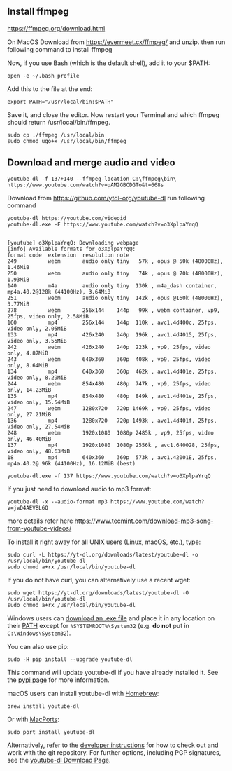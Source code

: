 ## Install ffmpeg
https://ffmpeg.org/download.html

On MacOS
Download from https://evermeet.cx/ffmpeg/ and unzip. 
then run following command to install ffmpeg

Now, if you use Bash (which is the default shell), add it to your $PATH:
```
open -e ~/.bash_profile
```
Add this to the file at the end:
```
export PATH="/usr/local/bin:$PATH"
```
Save it, and close the editor. Now restart your Terminal and which ffmpeg should return /usr/local/bin/ffmpeg.

```
sudo cp ./ffmpeg /usr/local/bin
sudo chmod ugo+x /usr/local/bin/ffmpeg
```

## Download and merge audio and video
```
youtube-dl -f 137+140 --ffmpeg-location C:\ffmpeg\bin\ https://www.youtube.com/watch?v=pAM2GBCDGTo&t=668s
```

Download from https://github.com/ytdl-org/youtube-dl
run following command 
```
youtube-dl https://youtube.com/videoid
youtube-dl.exe -F https://www.youtube.com/watch?v=o3XplpaYrqQ


[youtube] o3XplpaYrqQ: Downloading webpage
[info] Available formats for o3XplpaYrqQ:
format code  extension  resolution note
249          webm       audio only tiny   57k , opus @ 50k (48000Hz), 1.46MiB
250          webm       audio only tiny   74k , opus @ 70k (48000Hz), 1.93MiB
140          m4a        audio only tiny  130k , m4a_dash container, mp4a.40.2@128k (44100Hz), 3.64MiB
251          webm       audio only tiny  142k , opus @160k (48000Hz), 3.77MiB
278          webm       256x144    144p   99k , webm container, vp9, 25fps, video only, 2.58MiB
160          mp4        256x144    144p  110k , avc1.4d400c, 25fps, video only, 2.05MiB
133          mp4        426x240    240p  196k , avc1.4d4015, 25fps, video only, 3.55MiB
242          webm       426x240    240p  223k , vp9, 25fps, video only, 4.87MiB
243          webm       640x360    360p  408k , vp9, 25fps, video only, 8.64MiB
134          mp4        640x360    360p  462k , avc1.4d401e, 25fps, video only, 8.29MiB
244          webm       854x480    480p  747k , vp9, 25fps, video only, 14.23MiB
135          mp4        854x480    480p  849k , avc1.4d401e, 25fps, video only, 15.54MiB
247          webm       1280x720   720p 1469k , vp9, 25fps, video only, 27.21MiB
136          mp4        1280x720   720p 1493k , avc1.4d401f, 25fps, video only, 27.54MiB
248          webm       1920x1080  1080p 2485k , vp9, 25fps, video only, 46.40MiB
137          mp4        1920x1080  1080p 2556k , avc1.640028, 25fps, video only, 48.63MiB
18           mp4        640x360    360p  573k , avc1.42001E, 25fps, mp4a.40.2@ 96k (44100Hz), 16.12MiB (best)

youtube-dl.exe -f 137 https://www.youtube.com/watch?v=o3XplpaYrqQ
```
If you just need to download audio to mp3 format:
```
youtube-dl -x --audio-format mp3 https://www.youtube.com/watch?v=jwD4AEVBL6Q
```
more details refer here https://www.tecmint.com/download-mp3-song-from-youtube-videos/

To install it right away for all UNIX users (Linux, macOS, etc.), type:

    sudo curl -L https://yt-dl.org/downloads/latest/youtube-dl -o /usr/local/bin/youtube-dl
    sudo chmod a+rx /usr/local/bin/youtube-dl

If you do not have curl, you can alternatively use a recent wget:

    sudo wget https://yt-dl.org/downloads/latest/youtube-dl -O /usr/local/bin/youtube-dl
    sudo chmod a+rx /usr/local/bin/youtube-dl

Windows users can [download an .exe file](https://yt-dl.org/latest/youtube-dl.exe) and place it in any location on their [PATH](https://en.wikipedia.org/wiki/PATH_%28variable%29) except for `%SYSTEMROOT%\System32` (e.g. **do not** put in `C:\Windows\System32`).

You can also use pip:

    sudo -H pip install --upgrade youtube-dl
    
This command will update youtube-dl if you have already installed it. See the [pypi page](https://pypi.python.org/pypi/youtube_dl) for more information.

macOS users can install youtube-dl with [Homebrew](https://brew.sh/):

    brew install youtube-dl

Or with [MacPorts](https://www.macports.org/):

    sudo port install youtube-dl

Alternatively, refer to the [developer instructions](#developer-instructions) for how to check out and work with the git repository. For further options, including PGP signatures, see the [youtube-dl Download Page](https://ytdl-org.github.io/youtube-dl/download.html).
